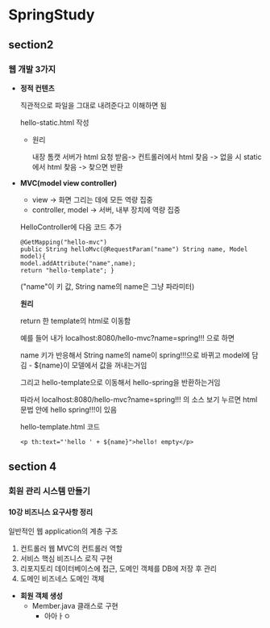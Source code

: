 # SpringStudy
## section2
### 웹 개발 3가지
* **정적 컨텐츠**

  직관적으로 파일을 그대로 내려준다고 이해하면 됨
  
  hello-static.html 작성
  
  * 원리
  
    내장 톰캣 서버가 html 요청 받음-> 컨트롤러에서 html 찾음 -> 없을 시 static에서 html 찾음 -> 찾으면 반환
* **MVC(model view controller)**
  * view -> 화면 그리는 데에 모든 역량 집중
  * controller, model -> 서버, 내부 장치에 역량 집중
  
  
  HelloController에 다음 코드 추가
  
  
  ```
  @GetMapping("hello-mvc")
  public String helloMvc(@RequestParam("name") String name, Model model){
  model.addAttribute("name",name);
  return "hello-template"; }
  ```
  ("name"이 키 값, String name의 name은 그냥 파라미터)
  
  **원리**
  
  return 한 template의 html로 이동함
  
  예를 들어 내가 localhost:8080/hello-mvc?name=spring!!! 으로 하면
  
  name 키가 반응해서 String name의 name이 spring!!!으로 바뀌고 model에 담김 - ${name}이 모델에서 값을 꺼내는거임
  
  그리고 hello-template으로 이동해서 hello-spring을 반환하는거임

  따라서 localhost:8080/hello-mvc?name=spring!!! 의 소스 보기 누르면 html 문법 안에 hello spring!!!이 있음
  
  

  hello-template.html 코드
  ```
  <p th:text="'hello ' + ${name}">hello! empty</p>
  ```
## section 4
### 회원 관리 시스템 만들기
####  10강 비즈니스 요구사항 정리

  일반적인 웹 application의 계층 구조
  1. 컨트롤러
    웹 MVC의 컨트롤러 역할
  2. 서비스
    핵심 비즈니스 로직 구현
  3. 리포지토리
    데이터베이스에 접근, 도메인 객체를 DB에 저장 후 관리
  4. 도메인
    비즈네스 도메인 객체
    
* **회원 객체 생성**
  * Member.java 클래스로 구현
    * 아아ㅏㅇ
  
